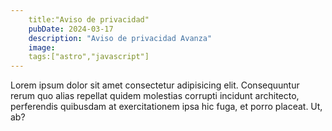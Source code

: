 ```yaml
---
    title:"Aviso de privacidad"
    pubDate: 2024-03-17
    description: "Aviso de privacidad Avanza"
    image:
    tags:["astro","javascript"] 
---
```


Lorem ipsum dolor sit amet consectetur adipisicing elit. Consequuntur rerum quo alias repellat quidem molestias corrupti incidunt architecto, perferendis quibusdam at exercitationem ipsa hic fuga, et porro placeat. Ut, ab?

